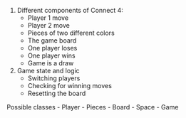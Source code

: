 1. Different components of Connect 4:
    - Player 1 move
    - Player 2 move
    - Pieces of two different colors
    - The game board
    - One player loses
    - One player wins
    - Game is a draw
3. Game state and logic
    - Switching players
    - Checking for winning moves
    - Resetting the board

Possible classes
    - Player
    - Pieces
    - Board
    - Space
    - Game